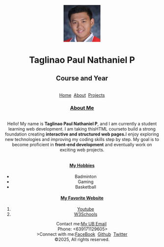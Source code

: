 <!DOCTYPE html>
<html lang="en">
<head>
    <meta charset="UTF-8">
    <meta name="viewport" content="width=device-width, initial-scale=1.0">
</head>
<body>
    <Center><table><img src="Profile Picture.png" height=120px width=120px</Center>
     <h1>Taglinao Paul Nathaniel P</h1>
     <h2>Course and Year</h2>
        <br>
        <a href="mailto:someone@example.com">Home</a>&nbsp;
        <a href="mailto:someone@example.com">About</a>&nbsp;
        <a href="mailto:someone@example.com">Projects</a>
    </Center>
    
<h3><a href="mailto:someone@example.com">About Me</a></h3>
<p><br>Hello! My name is <b>Taglinao Paul Nathaniel P</b>, and I am currently a student learning web development. I am taking this<a>HTML course</a>to 
build a strong foundation creating <b>interactive and structured web pages.</b>I enjoy exploring new technologies and
 improving my coding skills step by step. My goal is to become proficient in <b>front-end development</b> and eventually work
 on exciting web projects.</p></table>
<h4><a href="mailto:someone@example.com">My Hobbies</a></h4>
<ul>
    <li>Badminton</li>
    <li>Gaming</li>
    <li>Basketball</li>
</ul>
<h4><a href="mailto:someone@example.com">My Favorite Website</a></h4>
<ol>
    <li><a href="https://www.youtube.com/" target="_blank">Youtube</a></li>
    <li><a href="https://www.w3schools.com/" target="_blank">W3Schools</a></li>
</ol>
<p><footer>Contact me:<a href="20242263@s.ubaguio.edu">My UB Email</a>&nbsp;</footer>&nbsp;Phone: <639171129605>
    <br>
    <center>>Connect with me:<a href="https://www.facebook.com/">FaceBook</a>&nbsp;
        <a href="https://github.com/">Github</a>&nbsp;
        <a href="https://x.com/">Twitter</a>
        <br>
        &copy;2025<Taglinao Paul Nathaniel P.>, All rights reserved.</center


    

    
</body>
</html>
